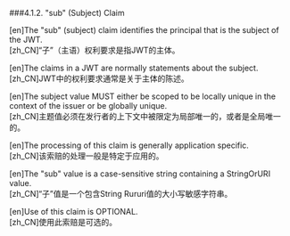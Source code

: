 ###4.1.2. "sub" (Subject) Claim  

[en]The "sub" (subject) claim identifies the principal that is the subject of the JWT.  
[zh_CN]“子”（主语）权利要求是指JWT的主体。  
  

[en]The claims in a JWT are normally statements about the subject.  
[zh_CN]JWT中的权利要求通常是关于主体的陈述。  
  

[en]The subject value MUST either be scoped to be locally unique in the context of the issuer or be globally unique.  
[zh_CN]主题值必须在发行者的上下文中被限定为局部唯一的，或者是全局唯一的。  
  

[en]The processing of this claim is generally application specific.  
[zh_CN]该索赔的处理一般是特定于应用的。  
  

[en]The "sub" value is a case-sensitive string containing a StringOrURI value.  
[zh_CN]“子”值是一个包含String Rururi值的大小写敏感字符串。  
  

[en]Use of this claim is OPTIONAL.  
[zh_CN]使用此索赔是可选的。  
  



